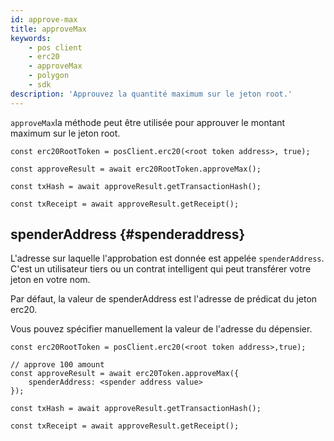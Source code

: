 ```yaml
---
id: approve-max
title: approveMax
keywords:
    - pos client
    - erc20
    - approveMax
    - polygon
    - sdk
description: 'Approuvez la quantité maximum sur le jeton root.'
---
```


`approveMax`la méthode  peut être utilisée pour approuver le montant maximum sur le jeton root.

```
const erc20RootToken = posClient.erc20(<root token address>, true);

const approveResult = await erc20RootToken.approveMax();

const txHash = await approveResult.getTransactionHash();

const txReceipt = await approveResult.getReceipt();

```

## spenderAddress {#spenderaddress}

L'adresse sur laquelle l'approbation est donnée est appelée `spenderAddress`. C'est un utilisateur tiers ou un contrat intelligent qui peut transférer votre jeton en votre nom.

Par défaut, la valeur de spenderAddress est l'adresse de prédicat du jeton erc20.

Vous pouvez spécifier manuellement la valeur de l'adresse du dépensier.

```
const erc20RootToken = posClient.erc20(<root token address>,true);

// approve 100 amount
const approveResult = await erc20Token.approveMax({
    spenderAddress: <spender address value>
});

const txHash = await approveResult.getTransactionHash();

const txReceipt = await approveResult.getReceipt();

```
